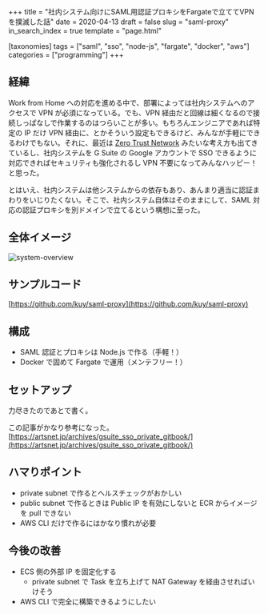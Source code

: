 +++
title = "社内システム向けにSAML用認証プロキシをFargateで立ててVPNを撲滅した話"
date = 2020-04-13
draft = false
slug = "saml-proxy"
in_search_index = true
template = "page.html"

[taxonomies]
tags = ["saml", "sso", "node-js", "fargate", "docker", "aws"]
categories = ["programming"]
+++

## 経緯

Work from Home への対応を進める中で、部署によっては社内システムへのアクセスで VPN が必須になっている。でも、VPN 経由だと回線は細くなるので接続しっぱなしで作業するのはつらいことが多い。もちろんエンジニアであれば特定の IP だけ VPN 経由に、とかそういう設定もできるけど、みんなが手軽にできるわけでもない。それに、最近は [Zero Trust Network](https://www.wikiwand.com/en/Zero_Trust) みたいな考え方も出てきているし、社内システムを G Suite の Google アカウントで SSO できるように対応できればセキュリティも強化されるし VPN 不要になってみんなハッピー！と思った。

とはいえ、社内システムは他システムからの依存もあり、あんまり適当に認証まわりをいじりたくない。そこで、社内システム自体はそのままにして、SAML 対応の認証プロキシを別ドメインで立てるという構想に至った。

<!-- more -->

## 全体イメージ

![system-overview](/img/saml-system-overview.png)

## サンプルコード

[https://github.com/kuy/saml-proxy](https://github.com/kuy/saml-proxy)

## 構成

- SAML 認証とプロキシは Node.js で作る（手軽！）
- Docker で固めて Fargate で運用（メンテフリー！）

## セットアップ

力尽きたのであとで書く。

この記事がかなり参考になった。 [https://artsnet.jp/archives/gsuite_sso_private_gitbook/](https://artsnet.jp/archives/gsuite_sso_private_gitbook/)

## ハマりポイント

- private subnet で作るとヘルスチェックがおかしい
- public subnet で作るときは Public IP を有効にしないと ECR からイメージを pull できない
- AWS CLI だけで作るにはかなり慣れが必要

## 今後の改善

- ECS 側の外部 IP を固定化する
  - private subnet で Task を立ち上げて NAT Gateway を経由させればいけそう
- AWS CLI で完全に構築できるようにしたい
